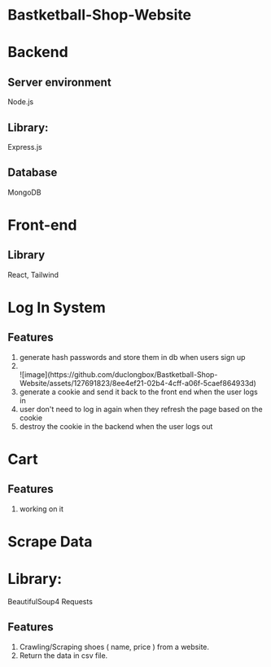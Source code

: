 # Bastketball-Shop-Website

# Backend
## Server environment 
Node.js

## Library:
Express.js

## Database
MongoDB

# Front-end
## Library
React, Tailwind

# Log In System
## Features
  1. generate hash passwords and store them in db when users sign up
  2. <br>
     ![image](https://github.com/duclongbox/Bastketball-Shop-Website/assets/127691823/8ee4ef21-02b4-4cff-a06f-5caef864933d)
  3. generate a cookie and send it back to the front end when the user logs in
  4. user don't need to log in again when they refresh the page based on the cookie
  5. destroy the cookie in the backend when the user logs out
     

# Cart 
## Features
  1. working on it



# Scrape Data
# Library:
BeautifulSoup4
Requests
## Features
  1. Crawling/Scraping shoes ( name, price ) from a website.
  2. Return the data in csv file. 
